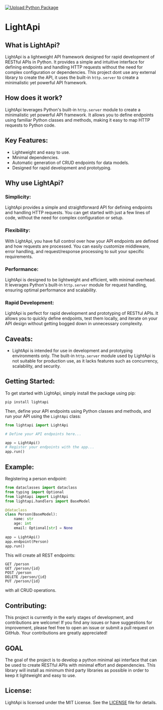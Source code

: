 
[![Upload Python Package](https://github.com/henriqueblobato/LightAPI/actions/workflows/python-publish.yml/badge.svg)](https://github.com/henriqueblobato/LightAPI/actions/workflows/python-publish.yml)

# LightApi

## What is LightApi?

LightApi is a lightweight API framework designed for rapid development of RESTful APIs in Python. It provides a simple and intuitive interface for defining endpoints and handling HTTP requests without the need for complex configuration or dependencies.
This project dont use any external library to create the API, it uses the built-in `http.server` to create a minimalistic yet powerful API framework.

## How does it work?

LightApi leverages Python's built-in `http.server` module to create a minimalistic yet powerful API framework. It allows you to define endpoints using familiar Python classes and methods, making it easy to map HTTP requests to Python code.

## Key Features:

- Lightweight and easy to use.
- Minimal dependencies.
- Automatic generation of CRUD endpoints for data models.
- Designed for rapid development and prototyping.

## Why use LightApi?

### Simplicity:

LightApi provides a simple and straightforward API for defining endpoints and handling HTTP requests. You can get started with just a few lines of code, without the need for complex configuration or setup.

### Flexibility:

With LightApi, you have full control over how your API endpoints are defined and how requests are processed. You can easily customize middleware, error handling, and request/response processing to suit your specific requirements.

### Performance:

LightApi is designed to be lightweight and efficient, with minimal overhead. It leverages Python's built-in `http.server` module for request handling, ensuring optimal performance and scalability.

### Rapid Development:

LightApi is perfect for rapid development and prototyping of RESTful APIs. It allows you to quickly define endpoints, test them locally, and iterate on your API design without getting bogged down in unnecessary complexity.

## Caveats:

- LightApi is intended for use in development and prototyping environments only. The built-in `http.server` module used by LightApi is not suitable for production use, as it lacks features such as concurrency, scalability, and security.

## Getting Started:

To get started with LightApi, simply install the package using pip:

```
pip install lightapi
```

Then, define your API endpoints using Python classes and methods, and run your API using the `LightApi` class:

```python
from lightapi import LightApi

# Define your API endpoints here...

app = LightApi()
# Register your endpoints with the app...
app.run()
```

## Example:
Registering a person endpoint:

```python
from dataclasses import dataclass
from typing import Optional
from lightapi import LightApi
from lightapi.handlers import BaseModel

@dataclass
class Person(BaseModel):
    name: str
    age: int
    email: Optional[str] = None
    
app = LightApi()
app.endpoint(Person)
app.run()

```

This will create all REST endpoints:
```http request
GET /person
GET /person/{id}
POST /person
DELETE /person/{id}
PUT /person/{id}
```
with all CRUD operations.

## Contributing:

This project is currently in the early stages of development, and contributions are welcome!
If you find any issues or have suggestions for improvement, please feel free to open an issue or submit a pull request on GitHub. Your contributions are greatly appreciated!

## GOAL
The goal of the project is to develop a python minimal api interface that can be used to create RESTful APIs with minimal effort and dependencies.
This library will install as minimum third party libraries as possible in order to keep it lightweight and easy to use.

## License:

LightApi is licensed under the MIT License. See the [LICENSE](https://github.com/example/lightapi/blob/main/LICENSE) file for details.
